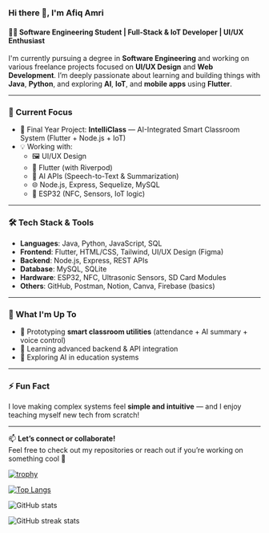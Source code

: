 ### Hi there 👋, I'm Afiq Amri

#### 👨‍💻 Software Engineering Student | Full-Stack & IoT Developer | UI/UX Enthusiast

I'm currently pursuing a degree in **Software Engineering** and working on various freelance projects focused on **UI/UX Design** and **Web Development**. I’m deeply passionate about learning and building things with **Java**, **Python**, and exploring **AI**, **IoT**, and **mobile apps** using **Flutter**.

---

### 🚀 Current Focus
- 🧠 Final Year Project: **IntelliClass** — AI-Integrated Smart Classroom System (Flutter + Node.js + IoT)
- 💡 Working with:
  - 🖼️ UI/UX Design
  - 📱 Flutter (with Riverpod)
  - 🧠 AI APIs (Speech-to-Text & Summarization)
  - 🌐 Node.js, Express, Sequelize, MySQL
  - 📡 ESP32 (NFC, Sensors, IoT logic)

---

### 🛠️ Tech Stack & Tools
- **Languages**: Java, Python, JavaScript, SQL
- **Frontend**: Flutter, HTML/CSS, Tailwind, UI/UX Design (Figma)
- **Backend**: Node.js, Express, REST APIs
- **Database**: MySQL, SQLite
- **Hardware**: ESP32, NFC, Ultrasonic Sensors, SD Card Modules
- **Others**: GitHub, Postman, Notion, Canva, Firebase (basics)

---

### 📌 What I'm Up To
- 🔭 Prototyping **smart classroom utilities** (attendance + AI summary + voice control)
- 🧪 Learning advanced backend & API integration
- 🌱 Exploring AI in education systems

---

### ⚡ Fun Fact
I love making complex systems feel **simple and intuitive** — and I enjoy teaching myself new tech from scratch!

---

📫 **Let’s connect or collaborate!**  
Feel free to check out my repositories or reach out if you’re working on something cool 🚀


[![trophy](https://github-profile-trophy.vercel.app/?username=afiqamrii)](https://github.com/ryo-ma/github-profile-trophy)

[![Top Langs](https://github-readme-stats.vercel.app/api/top-langs/?username=afiqamrii)](https://github.com/anuraghazra/github-readme-stats)

![GitHub stats](https://github-readme-stats.vercel.app/api?username=afiqamrii&show_icons=true)  

![GitHub streak stats](https://streak-stats.demolab.com/?user=afiqamrii)  





